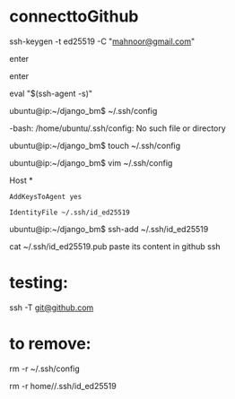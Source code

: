 # connecttoGithub
ssh-keygen -t ed25519 -C "mahnoor@gmail.com"

enter 

enter

eval "$(ssh-agent -s)"

ubuntu@ip:~/django_bm$ ~/.ssh/config

-bash: /home/ubuntu/.ssh/config: No such file or directory

ubuntu@ip:~/django_bm$ touch ~/.ssh/config

ubuntu@ip:~/django_bm$ vim ~/.ssh/config




Host *

    AddKeysToAgent yes
    
    IdentityFile ~/.ssh/id_ed25519


ubuntu@ip:~/django_bm$ ssh-add ~/.ssh/id_ed25519

 cat ~/.ssh/id_ed25519.pub
paste its content in github ssh

# testing:
ssh -T git@github.com

# to remove:
rm -r ~/.ssh/config

rm -r home/<user>/.ssh/id_ed25519
